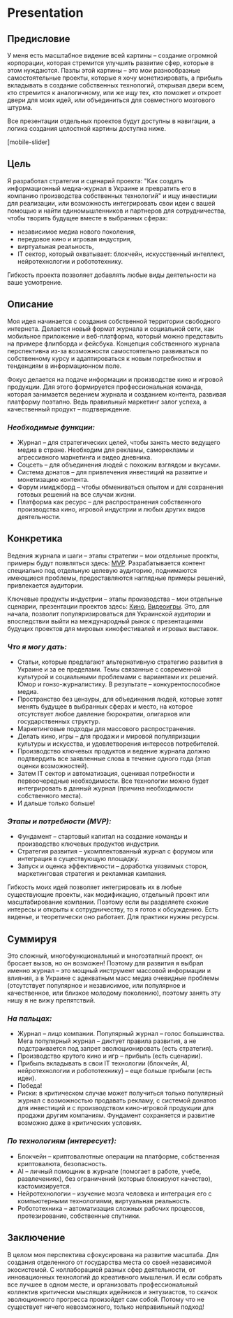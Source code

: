 # Presentation

## **Предисловие**

У меня есть масштабное видение всей картины – создание огромной корпорации, которая стремится улучшить развитие сфер, которые в этом нуждаются. Пазлы этой картины – это мои разнообразные самостоятельные проекты, которые я хочу монетизировать, а прибыль вкладывать в создание собственных технологий, открывая двери всем, кто стремится к аналогичному, или же ищу тех, кто поможет и откроет двери для моих идей, или объединиться для совместного мозгового штурма.

Все презентации отдельных проектов будут доступны в навигации, а логика создания целостной картины доступна ниже.

[mobile-slider]

## **Цель**

Я разработал стратегии и сценарий проекта: "Как создать информационный медиа-журнал в Украине и превратить его в компанию производства собственных технологий" и ищу инвестиции для реализации, или возможность интегрировать свои идеи с вашей помощью и найти единомышленников и партнеров для сотрудничества, чтобы творить будущее вместе в выбранных сферах:

- независимое медиа нового поколения,
- передовое кино и игровая индустрия,
- виртуальная реальность,
- IT сектор, который охватывает: блокчейн, искусственный интеллект, нейротехнологии и робототехнику.

Гибкость проекта позволяет добавлять любые виды деятельности на ваше усмотрение.

## **Описание**

Моя идея начинается с создания собственной территории свободного интернета. Делается новый формат журнала и социальной сети, как мобильное приложение и веб-платформа, который можно представить на примере флипборда и фейсбука. Концепция собственного журнала перспективна из-за возможности самостоятельно развиваться по собственному курсу и адаптироваться к новым потребностям и тенденциям в информационном поле.

Фокус делается на подаче информации и производстве кино и игровой продукции. Для этого формируется профессиональная команда, которая занимается ведением журнала и созданием контента, развивая платформу поэтапно. Ведь правильный маркетинг залог успеха, а качественный продукт – подтверждение.

### ***Необходимые функции:***

- Журнал – для стратегических целей, чтобы занять место ведущего медиа в стране. Необходим для рекламы, саморекламы и агрессивного маркетинга и видео дневника.
- Соцсеть – для объединения людей с похожим взглядом и вкусами.
- Система донатов – для привлечения инвестиций на развитие и монетизацию контента.
- Форум имиджборд – чтобы обмениваться опытом и для сохранения готовых решений на все случаи жизни.
- Платформа как ресурс – для распространения собственного производства кино, игровой индустрии и любых других видов деятельности.

## **Конкретика**

Ведения журнала и шаги – этапы стратегии – мои отдельные проекты, примеры будут появляться здесь: [MVP](/mvp). Разрабатывается контент специально под отдельную целевую аудиторию, поднимаются имеющиеся проблемы, предоставляются наглядные примеры решений, привлекается аудитории.

Ключевые продукты индустрии – этапы производства – мои отдельные сценарии, презентации проектов здесь: [Кино](/films), [Видеоигры](/games). Это, для начала, позволит популяризироваться для Украинской аудитории и впоследствии выйти на международный рынок с презентациями будущих проектов для мировых кинофестивалей и игровых выставок.

### ***Что я могу дать:***

- Статьи, которые предлагают альтернативную стратегию развития в Украине и за ее пределами. Темы связанные с современной культурой и социальными проблемами с вариантами их решений. Юмор и гонзо-журналистику. В результате – конкурентоспособное медиа.
- Пространство без цензуры, для объединения людей, которые хотят менять будущее в выбранных сферах и место, на которое отсутствует любое давление бюрократии, олигархов или государственных структур.
- Маркетинговые подходы для массового распространения.
- Делать кино, игры – для продажи и мировой популяризации культуры и искусства, и удовлетворения интересов потребителей.
- Производство ключевых продуктов и ведение журнала должно подтвердить все заявленные слова в течение одного года (этап оценки возможностей).
- Затем IT сектор и автоматизация, оценивая потребности и первоочередные необходимости. Все технологии можно будет интегрировать в данный журнал (причина необходимости собственного места).
- И дальше только больше!

### ***Этапы и потребности (MVP):***

- Фундамент – стартовый капитал на создание команды и производство ключевых продуктов индустрии.
- Стратегия развития – укомплектованный журнал с форумом или интеграция в существующую площадку.
- Запуск и оценка эффективности – доработка уязвимых сторон, маркетинговая стратегия и рекламная кампания.

Гибкость моих идей позволяет интегрировать их в любые существующие проекты, как модификацию, отдельный проект или масштабирование компании. Поэтому если вы разделяете схожие интересы и открыты к сотрудничеству, то я готов к обсуждению. Есть виденье, и теоретически оно работает. Для практики нужны ресурсы.

## **Суммируя**

Это сложный, многофункциональный и многоэтапный проект, он бросает вызов, но он возможен! Поэтому для развития я выбрал именно журнал – это мощный инструмент массовой информации и влияния, а в Украине с адекватным масс медиа очевидные проблемы (отсутствует популярное и независимое, или популярное и качественное, или близкое молодому поколению), поэтому занять эту нишу я не вижу препятствий.

### ***На пальцах:***

- Журнал – лицо компании. Популярный журнал – голос большинства. Мега популярный журнал – диктует правила развития, а не подстраивается под запрет эволюционировать (есть стратегия).
- Производство крутого кино и игр – прибыль (есть сценарии).
- Прибыль вкладывать в свои IT технологии (блокчейн, AI, нейротехнологии и робототехнику) – еще больше прибыли (есть идеи).
- Победа!
- Риски: в критическом случае может получиться только популярный журнал с возможностью продавать рекламу, с системой донатов для инвестиций и с производством кино-игровой продукции для продажи другим компаниям. Фундамент сохраняется и развитие возможно даже в критических условиях.

### ***По технологиям (интересует):***

- Блокчейн – криптовалютные операции на платформе, собственная криптовалюта, безопасность.
- AI – личный помощник в журнале (помогает в работе, учебе, развлечениях), без ограничений (которые блокируют качество), кастомизируется.
- Нейротехнологии – изучение мозга человека и интеграция его с компьютерными технологиями, виртуальная реальность.
- Робототехника – автоматизация сложных рабочих процессов, протезирование, собственные спутники.

## **Заключение**

В целом моя перспектива сфокусирована на развитие масштаба. Для создания отделенного от государства места со своей независимой экосистемой. С коллаборацией разных сфер деятельности, от инновационных технологий до креативного мышления. И если собрать все лучшее в одном месте, и организовать профессиональный коллектив критически мыслящих идейников и энтузиастов, то скачок эволюционного прогресса произойдет сам собой. Потому что не существует ничего невозможного, только неправильный подход!